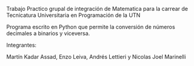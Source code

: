 Trabajo Practico grupal de integración de Matematica para la carrear de Tecnicatura Universitaria en Programación de la UTN

Programa escrito en Python que permite la conversión de números decimales a binarios y viceversa.

Integrantes:

Martín Kadar Assad, 
Enzo Leiva, 
Andrés Lettieri 
y Nicolas Joel Marinelli
